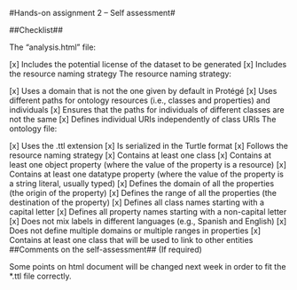 #Hands-on assignment 2 – Self assessment#

##Checklist##

The “analysis.html” file:

[x] Includes the potential license of the dataset to be generated
[x] Includes the resource naming strategy
The resource naming strategy:

[x] Uses a domain that is not the one given by default in Protégé
[x] Uses different paths for ontology resources (i.e., classes and properties) and individuals
[x] Ensures that the paths for individuals of different classes are not the same
[x] Defines individual URIs independently of class URIs
The ontology file:

[x] Uses the .ttl extension
[x] Is serialized in the Turtle format
[x] Follows the resource naming strategy
[x] Contains at least one class
[x] Contains at least one object property (where the value of the property is a resource)
[x] Contains at least one datatype property (where the value of the property is a string literal, usually typed)
[x] Defines the domain of all the properties (the origin of the property)
[x] Defines the range of all the properties (the destination of the property)
[x] Defines all class names starting with a capital letter
[x] Defines all property names starting with a non-capital letter
[x] Does not mix labels in different languages (e.g., Spanish and English)
[x] Does not define multiple domains or multiple ranges in properties
[x] Contains at least one class that will be used to link to other entities
##Comments on the self-assessment## (If required)

Some points on html document will be changed next week in order to fit the *.ttl file correctly.

